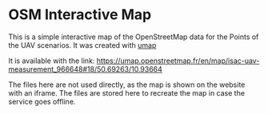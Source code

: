 # OSM Interactive Map

This is a simple interactive map of the OpenStreetMap data for the Points of the UAV scenarios.
It was created with [umap]()

It is available with the link:
https://umap.openstreetmap.fr/en/map/isac-uav-measurement_966648#18/50.69263/10.93664

The files here are not used directly, as the map is shown on the website with an iframe.
The files are stored here to recreate the map in case the service goes offline.